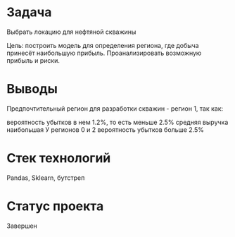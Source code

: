 # Задача
Выбрать локацию для нефтяной скважины

Цель: построить модель для определения региона, где добыча принесёт наибольшую прибыль. Проанализировать возможную прибыль и риски.

# Выводы
Предпочтительный регион для разработки скважин - регион 1, так как:

вероятность убытков в нем 1.2%, то есть меньше 2.5%
средняя выручка наибольшая
У регионов 0 и 2 вероятность убытков больше 2.5%

# Стек технологий
Pandas, Sklearn, бутстреп

# Статус проекта
Завершен
